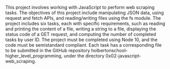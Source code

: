 This project involves working with JavaScript to perform web scraping tasks. The objectives of this project include manipulating JSON data, using request and fetch APIs, and reading/writing files using the fs module. The project includes six tasks, each with specific requirements, such as reading and printing the content of a file, writing a string to a file, displaying the status code of a GET request, and computing the number of completed tasks by user ID. The project must be completed using Node 10, and the code must be semistandard compliant. Each task has a corresponding file to be submitted in the GitHub repository holbertonschool-higher_level_programming, under the directory 0x02-javascript-web_scraping.